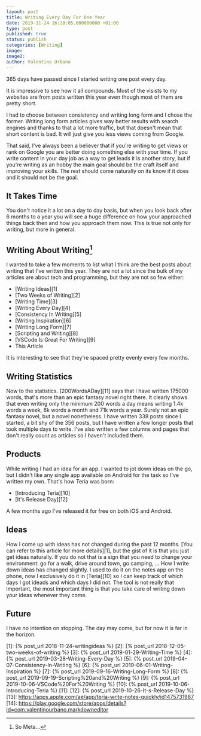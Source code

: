 ```yaml
---
layout: post
title: Writing Every Day For One Year
date: 2019-11-24 16:28:05.000000000 +01:00
type: post
published: true
status: publish
categories: [Writing]
image:
image2:
author: Valentino Urbano
---
```


365 days have passed since I started writing one post every day.

It is impressive to see how it all compounds. Most of the visists to my websites are from posts written this year even though most of them are pretty short.

I had to choose between consistency and writing long form and I chose the former. Writing long form articles gives way better results with search engines and thanks to that a lot more traffic, but that doesn't mean that short content is bad. It will just give you less views coming from Google. 

That said, I've always been a believer that if you're writing to get views or rank on Google you are better doing something else with your time. If you write content in your day job as a way to get leads it is another story, but if you're writing as an hobby the main goal should be the craft itself and improving your skills. The rest should come naturally on its know if it does and it should not be the goal.

## It Takes Time

You don't notice it a lot on a day to day basis, but when you look back after 6 months to a year you will see a huge difference on how your approached things back then and how you approach them now. This is true not only for writing, but more in general.

## Writing About Writing[^1]

I wanted to take a few moments to list what I think are the best posts about writing that I've written this year. They are not a lot since the bulk of my articles are about tech and programming, but they are not so few either:

- [Writing Ideas][1]
- [Two Weeks of Writing][2]
- [Writing Time][3]
- [Writing Every Day][4]
- [Consistency In Writing][5]
- [Writing Inspiration][6]
- [Writing Long Form][7]
- [Scripting and Writing][8]
- [VSCode Is Great For Writing][9]
- This Article

It is interesting to see that they're spaced pretty evenly every few months.

## Writing Statistics

Now to the statistics. [200WordsADay][11] says that I have written 175000 words, that's more than an epic fantasy novel right there. It clearly shows that even writing only the minimum 200 words a day means writing 1.4k words a week, 6k words a month and 71k words a year. Surely not an epic fantasy novel, but a novel nonetheless.
I have written 338 posts since I started, a bit shy of the 356 posts, but I have written a few longer posts that took multiple days to write. I've also written a few columns and pages that don't really count as articles so I haven't included them.

## Products

While writing I had an idea for an app. I wanted to jot down ideas on the go, but I didn't like any single app available on Android for the task so I've written my own. That's how Teria was born:

- [Introducing Teria][10]
- [It's Release Day][12]

A few months ago I've released it for free on both iOS and Android.

## Ideas

How I come up with ideas has not changed during the past 12 months. [You can refer to this article for more details][1], but the gist of it is that you just get ideas naturally. If you do not that is a sign that you need to change your environment: go for a walk, drive around town, go camping, ...
How I write down ideas has changed slightly. I used to do it on the notes app on the phone, now I exclusively do it in [Teria][10] so I can keep track of which days I got ideads and which days I did not. The tool is not really that important, the most important thing is that you take care of writing down your ideas whenever they come.

## Future

I have no intention on stopping. The day may come, but for now it is far in the horizon.

[^1]: So Meta...

[1]: {% post_url 2018-11-24-writingideas %}
[2]: {% post_url 2018-12-05-two-weeks-of-writing %}
[3]: {% post_url 2019-01-29-Writing-Time %}
[4]: {% post_url 2019-03-28-Writing-Every-Day %}
[5]: {% post_url 2019-04-07-Consistency-In-Writing %}
[6]: {% post_url 2019-06-01-Writing-Inspiration %}
[7]: {% post_url 2019-09-16-Writing-Long-Form %}
[8]: {% post_url 2019-09-19-Scripting%20and%20Writing %}
[9]: {% post_url 2019-10-06-VSCode%20For%20Writing %}
[10]: {% post_url 2019-10-06-Introducing-Teria %}
[11]: 
[12]: {% post_url 2019-10-26-It-s-Release-Day %}
[13]: https://apps.apple.com/ae/app/teria-write-notes-quickly/id1475731987
[14]: https://play.google.com/store/apps/details?id=com.valentinourbano.markdowneditor
